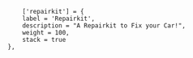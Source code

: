 
        ['repairkit'] = {
		label = 'Repairkit',
		description = "A Repairkit to Fix your Car!",
		weight = 100,
		stack = true
	},